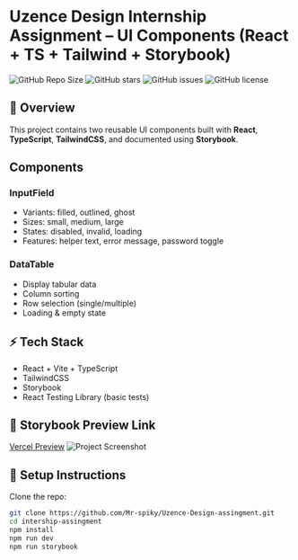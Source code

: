 # Uzence Design Internship Assignment – UI Components (React + TS + Tailwind + Storybook)

![GitHub Repo Size](https://img.shields.io/github/repo-size/Mr-spiky/Uzence-Design-assingment) 
![GitHub stars](https://img.shields.io/github/stars/Mr-spiky/Uzence-Design-assingment?style=social) 
![GitHub issues](https://img.shields.io/github/issues/Mr-spiky/Uzence-Design-assingment) 
![GitHub license](https://img.shields.io/github/license/Mr-spiky/Uzence-Design-assingment)

## 📌 Overview
This project contains two reusable UI components built with **React**, **TypeScript**, **TailwindCSS**, and documented using **Storybook**.

## Components

### InputField
- Variants: filled, outlined, ghost
- Sizes: small, medium, large
- States: disabled, invalid, loading
- Features: helper text, error message, password toggle

### DataTable
- Display tabular data
- Column sorting
- Row selection (single/multiple)
- Loading & empty state

## ⚡ Tech Stack
- React + Vite + TypeScript
- TailwindCSS
- Storybook
- React Testing Library (basic tests)

## 🔗 Storybook Preview Link
[Vercel Preview](https://uzence-design-assingment.vercel.app/)
![Project Screenshot](<img width="1920" height="914" alt="Storybook1" src="https://github.com/user-attachments/assets/86562cca-052c-4c42-b474-d8793aaa4481" />
)

## 🚀 Setup Instructions
Clone the repo:
```bash
git clone https://github.com/Mr-spiky/Uzence-Design-assingment.git
cd intership-assingment
npm install
npm run dev
npm run storybook
```


